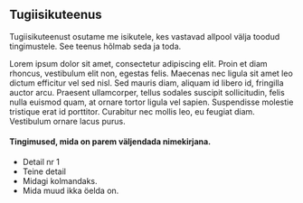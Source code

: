 ## Tugiisikuteenus

Tugiisikuteenust osutame me isikutele, kes vastavad allpool välja toodud tingimustele. See teenus hõlmab seda ja toda.

Lorem ipsum dolor sit amet, consectetur adipiscing elit. Proin et diam rhoncus, vestibulum elit non, egestas felis. Maecenas nec ligula sit amet leo dictum efficitur vel sed nisl. Sed mauris diam, aliquam id libero id, fringilla auctor arcu. Praesent ullamcorper, tellus sodales suscipit sollicitudin, felis nulla euismod quam, at ornare tortor ligula vel sapien. Suspendisse molestie tristique erat id porttitor. Curabitur nec mollis leo, eu feugiat diam. Vestibulum ornare lacus purus.

#### Tingimused, mida on parem väljendada nimekirjana.

* Detail nr 1
* Teine detail
* Midagi kolmandaks.
* Mida muud ikka öelda on.
